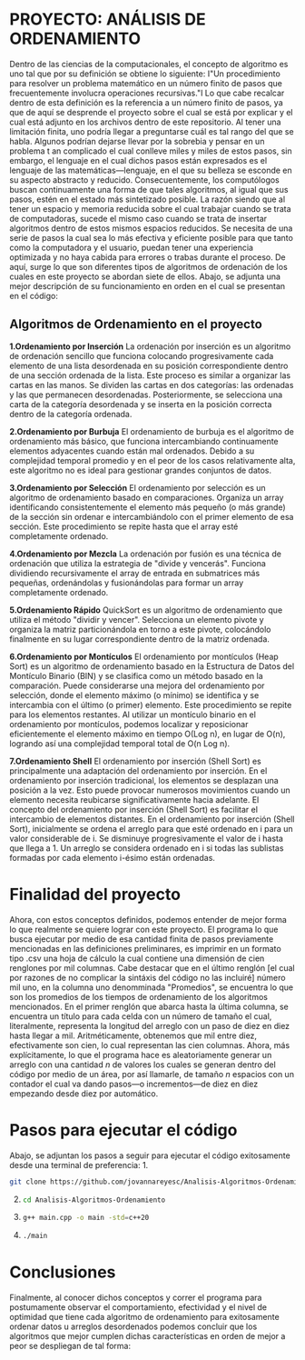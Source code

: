 # PROYECTO: ANÁLISIS DE ORDENAMIENTO

Dentro de las ciencias de la computacionales, el concepto de algoritmo es uno tal que por su definición se obtiene lo siguiente: 
I"Un procedimiento para resolver un problema matemático en un número finito de pasos que frecuentemente involucra operaciones recursivas."I
Lo que cabe recalcar dentro de esta definición es la referencia a un número finito de pasos, ya que de aquí se desprende el proyecto sobre el cual se está por explicar y el cual está adjunto en los archivos dentro de este repositorio. Al tener una limitación finita, uno podría llegar a preguntarse cuál es tal rango del que se habla. Algunos podrían dejarse llevar por la sobrebia y pensar en un problema t
an complicado el cual conlleve miles y miles de estos pasos, sin embargo, el lenguaje en el cual dichos pasos están expresados es el lenguaje de las matemáticas—lenguaje, en el que su belleza se esconde en su aspecto abstracto y reducido. Consecuentemente, los computólogos buscan continuamente una forma de que tales algoritmos, al igual que sus pasos, estén en el estado más sintetizado posible. La razón siendo que al tener un espacio y memoria reducida sobre el cual trabajar cuando se trata de computadoras, sucede el mismo caso cuando se trata de insertar algoritmos dentro de estos mismos espacios reducidos. Se necesita de una serie de pasos la cual sea lo más efectiva y eficiente posible para que tanto como la computadora y el usuario, puedan tener una experiencia optimizada y no haya cabida para errores o trabas durante el proceso. De aquí, surge lo que son diferentes tipos de algoritmos de ordenación de los cuales en este proyecto se abordan siete de ellos. Abajo, se adjunta una mejor descripción de su funcionamiento en orden en el cual se presentan en el código:

## Algoritmos de Ordenamiento en el proyecto
**1.Ordenamiento por Inserción**
La ordenación por inserción es un algoritmo de ordenación sencillo que funciona colocando progresivamente cada elemento de una lista desordenada en su posición correspondiente dentro de una sección ordenada de la lista. Este proceso es similar a organizar las cartas en las manos. Se dividen las cartas en dos categorías: las ordenadas y las que permanecen desordenadas. Posteriormente, se selecciona una carta de la categoría desordenada y se inserta en la posición correcta dentro de la categoría ordenada.


**2.Ordenamiento por Burbuja**
El ordenamiento de burbuja es el algoritmo de ordenamiento más básico, que funciona intercambiando continuamente elementos adyacentes cuando están mal ordenados. Debido a su complejidad temporal promedio y en el peor de los casos relativamente alta, este algoritmo no es ideal para gestionar grandes conjuntos de datos.

**3.Ordenamiento por Selección**
El ordenamiento por selección es un algoritmo de ordenamiento basado en comparaciones. Organiza un array identificando consistentemente el elemento más pequeño (o más grande) de la sección sin ordenar e intercambiándolo con el primer elemento de esa sección. Este procedimiento se repite hasta que el array esté completamente ordenado.

**4.Ordenamiento por Mezcla**
La ordenación por fusión es una técnica de ordenación que utiliza la estrategia de "divide y vencerás". Funciona dividiendo recursivamente el array de entrada en submatrices más pequeñas, ordenándolas y fusionándolas para formar un array completamente ordenado.

**5.Ordenamiento Rápido**
QuickSort es un algoritmo de ordenamiento que utiliza el método "dividir y vencer". Selecciona un elemento pivote y organiza la matriz particionándola en torno a este pivote, colocándolo finalmente en su lugar correspondiente dentro de la matriz ordenada.

**6.Ordenamiento por Montículos**
El ordenamiento por montículos (Heap Sort) es un algoritmo de ordenamiento basado en la Estructura de Datos del Montículo Binario (BIN) y se clasifica como un método basado en la comparación. Puede considerarse una mejora del ordenamiento por selección, donde el elemento máximo (o mínimo) se identifica y se intercambia con el último (o primer) elemento. Este procedimiento se repite para los elementos restantes. Al utilizar un montículo binario en el ordenamiento por montículos, podemos localizar y reposicionar eficientemente el elemento máximo en tiempo O(Log n), en lugar de O(n), logrando así una complejidad temporal total de O(n Log n).

**7.Ordenamiento Shell**
El ordenamiento por inserción (Shell Sort) es principalmente una adaptación del ordenamiento por inserción. En el ordenamiento por inserción tradicional, los elementos se desplazan una posición a la vez. Esto puede provocar numerosos movimientos cuando un elemento necesita reubicarse significativamente hacia adelante. El concepto del ordenamiento por inserción (Shell Sort) es facilitar el intercambio de elementos distantes. En el ordenamiento por inserción (Shell Sort), inicialmente se ordena el arreglo para que esté ordenado en i para un valor considerable de i. Se disminuye progresivamente el valor de i hasta que llega a 1. Un arreglo se considera ordenado en i si todas las sublistas formadas por cada elemento i-ésimo están ordenadas.

# Finalidad del proyecto
Ahora, con estos conceptos definidos, podemos entender de mejor forma lo que realmente se quiere lograr con este proyecto. 
El programa lo que busca ejecutar por medio de esa cantidad finita de pasos previamente mencionadas en las definiciones preliminares, es imprimir en un formato tipo .csv una hoja de cálculo la cual contiene una dimensión de cien renglones por mil columnas. Cabe destacar que en el último renglón [el cual por razones de no complicar la sintáxis del código no las incluiré] número mil uno, en la columna uno denomminada "Promedios", se encuentra lo que son los promedios de los tiempos de ordenamiento de los algoritmos mencionados. En el primer renglón que abarca hasta la última columna, se encuentra un título para cada celda con un número de tamaño el cual, literalmente, representa la longitud del arreglo con un paso de diez en diez hasta llegar a mil. Aritméticamente, obtenemos que mil entre diez, efectivamente son cien, lo cual representan las cien columnas. 
Ahora, más explícitamente, lo que el programa hace es aleatoriamente generar un arreglo con una cantidad _n_ de valores los cuales se generan dentro del código por medio de un área, por así llamarle, de tamaño _n_ espacios con un contador el cual va dando pasos—o incrementos—de diez en diez empezando desde diez por automático.

# Pasos para ejecutar el código
Abajo, se adjuntan los pasos a seguir para ejecutar el código exitosamente desde una terminal de preferencia:
1.
   ```sh
   git clone https://github.com/jovannareyesc/Analisis-Algoritmos-Ordenamiento
   ```
2. 
   ```sh
   cd Analisis-Algoritmos-Ordenamiento
   ```
3. 
   ```sh
   g++ main.cpp -o main -std=c++20
   ```
4. 
   ```sh
   ./main
   ```
# Conclusiones
Finalmente, al conocer dichos conceptos y correr el programa para postumamente observar el comportamiento, efectividad y el nivel de optimidad que tiene cada algoritmo de ordenamiento para exitosamente ordenar datos u arreglos desordenados podemos concluir que los algoritmos que mejor cumplen dichas características en orden de mejor a peor se despliegan de tal forma:

